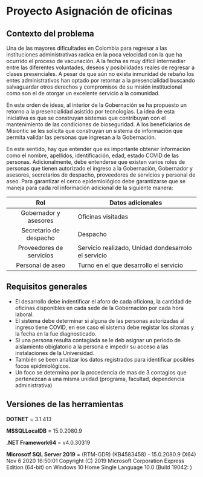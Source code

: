 # Proyecto Asignación de oficinas

## Contexto del problema

Una de las mayores dificultades en Colombia para regresar a las instituciones
administrativas radica en la poca velocidad con la que ha ocurrido el proceso
de vacunación. A la fecha es muy difícil intermediar entre las diferentes
voluntades, deseos y posibilidades reales de regresar a clases presenciales. A
pesar de que aún no exista inmunidad de rebaño los entes administrativos
han optado por retornar a la presencialidad buscando salvaguardar otros
derechos y compromisos de su misión institucional como son el de otorgar
un excelente servicio a la comunidad.

En este orden de ideas, al interior de la Gobernación se ha propuesto un
retorno a la presencialidad asistido por tecnologías. La idea de esta iniciativa
es que se construyan sistemas que contribuyan con el mantenimiento de las
condiciones de bioseguridad. A los beneficiarios de Misiontic se les solicita
que construyan un sistema de información que permita validar las personas
que ingresan a la Gobernación.

En este sentido, hay que entender que es importante obtener información
como el nombre, apellidos, identificación, edad, estado COVID de las
personas. Adicionalmente, debe entenderse que existen varios roles de
personas que tienen autorizado el ingreso a la Gobernación, Gobernador y
asesores, secretarios de despacho, proveedores de servicios y personal de aseo. Para garantizar el cerco epidemiológico debe garantizarse que se maneja para cada rol información adicional de la siguiente manera:

| Rol | Datos adicionales |
|:-----:|-----|
| Gobernador y asesores | Oficinas visitadas |
| Secretario de despacho | Despacho |
| Proveedores de servicios | Servicio realizado, Unidad dondesarrolo el servicio |
| Personal de aseo | Turno en el que desarrollo el servicio |

## Requisitos generales

- El desarrollo debe indentificar el aforo de cada oficiona, la cantidad de oficinas disponibles en cada sede de la Gobernación por cada hora laboral.
- El sistema debe determinar si alguna de las personas autorizadas al ingreso tiene COVID, en ese caso el sistema debe registar los sitomas y la fecha en la fue diagnosticado.
- Si una persona resulta contagiada se le deb asignar un periodo de aislamiento obiglatorio a la persona e impedir su acceso a las instalaciones de la Universidad.
- También se been analizar los datos registrados para identificar posibles focos epidmiológicos.
- Un foco se determina por la procedencia de mas de 3 contagios que pertenezcan a una misma unidad (programa, facultad, dependencia administrativa)

## Versiones de las herramientas

**DOTNET** = 3.1.413

**MSSQLLocalDB** = 15.0.2080.9

**.NET Framework64** = v4.0.30319

**Microsotf SQL Server 2019** = (RTM-GDR) (KB4583458) - 15.0.2080.9 (X64)   Nov  6 2020 16:50:01   Copyright (C) 2019 Microsoft Corporation  Express Edition (64-bit) on Windows 10 Home Single Language 10.0 <X64> (Build 19042: )
  
